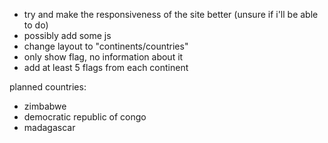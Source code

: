 - try and make the responsiveness of the site better (unsure if i'll be able to do)
- possibly add some js
- change layout to "continents/countries"
- only show flag, no information about it
- add at least 5 flags from each continent

planned countries:
- zimbabwe
- democratic republic of congo
- madagascar
